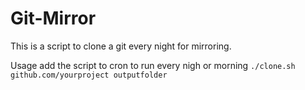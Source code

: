 # Git-Mirror
This is a script to clone a git every night for mirroring. 

Usage
add the script to cron to run every nigh or morning
<code>./clone.sh github.com/yourproject outputfolder</code>
